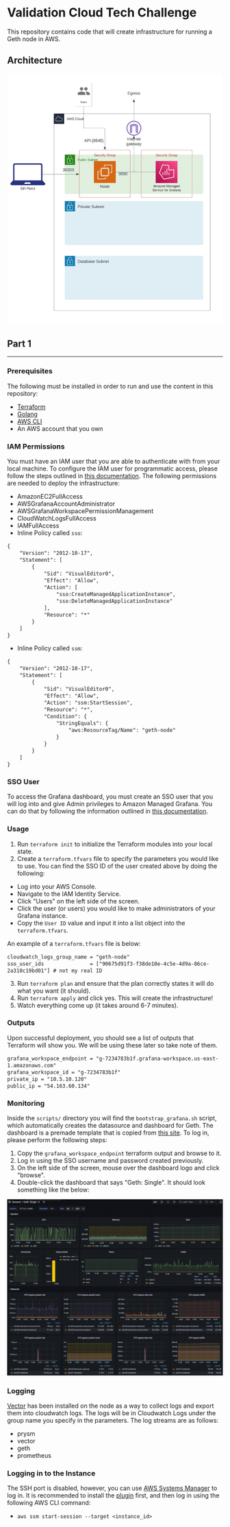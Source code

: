 # Validation Cloud Tech Challenge
This repository contains code that will create infrastructure for running a Geth node in AWS.

## Architecture
![Architecture](/images/geth_node.jpeg)


## Part 1
----------------------------------------------------------------------------------------------------------------

### Prerequisites
The following must be installed in order to run and use the content in this repository:
* [Terraform](https://www.terraform.io/)
* [Golang](https://go.dev/)
* [AWS CLI](https://aws.amazon.com/cli/)
* An AWS account that you own

### IAM Permissions
You must have an IAM user that you are able to authenticate with from your local machine. To configure the IAM user for programmatic access, please follow the steps outlined in [this documentation](https://docs.aws.amazon.com/IAM/latest/UserGuide/id_users.html). The following permissions are needed to deploy the infrastructure:
* AmazonEC2FullAccess
* AWSGrafanaAccountAdministrator
* AWSGrafanaWorkspacePermissionManagement
* CloudWatchLogsFullAccess
* IAMFullAccess
* Inline Policy called `sso`:
```
{
    "Version": "2012-10-17",
    "Statement": [
        {
            "Sid": "VisualEditor0",
            "Effect": "Allow",
            "Action": [
                "sso:CreateManagedApplicationInstance",
                "sso:DeleteManagedApplicationInstance"
            ],
            "Resource": "*"
        }
    ]
}
```

* Inline Policy called `ssm`:
```
{
    "Version": "2012-10-17",
    "Statement": [
        {
            "Sid": "VisualEditor0",
            "Effect": "Allow",
            "Action": "ssm:StartSession",
            "Resource": "*",
            "Condition": {
                "StringEquals": {
                    "aws:ResourceTag/Name": "geth-node"
                }
            }
        }
    ]
}
```

### SSO User
To access the Grafana dashboard, you must create an SSO user that you will log into and give Admin privileges to Amazon Managed Grafana. You can do that by following the information outlined in [this documentation](https://docs.aws.amazon.com/singlesignon/latest/userguide/addusers.html).


### Usage

1. Run `terraform init` to initialize the Terraform modules into your local state.
2. Create a `terraform.tfvars` file to specify the parameters you would like to use. You can find the SSO ID of the user created above by doing the following: 
  - Log into your AWS Console.
  - Navigate to the IAM Identity Service.
  - Click "Users" on the left side of the screen.
  - Click the user (or users) you would like to make administrators of your Grafana instance.
  - Copy the `User ID` value and input it into a list object into the `terraform.tfvars`.

  An example of a `terraform.tfvars` file is below:

  ```
  cloudwatch_logs_group_name = "geth-node"
  sso_user_ids               = ["90675d91f3-f38de10e-4c5e-4d9a-86ce-2a310c19bd01"] # not my real ID
  ```
3. Run `terraform plan` and ensure that the plan correctly states it will do what you want (it should).
4. Run `terraform apply` and click yes. This will create the infrastructure!
5. Watch everything come up (it takes around 6-7 minutes).


### Outputs
Upon successful deployment, you should see a list of outputs that Terraform will show you. We will be using these later so take note of them.

```
grafana_workspace_endpoint = "g-7234783b1f.grafana-workspace.us-east-1.amazonaws.com"
grafana_workspace_id = "g-7234783b1f"
private_ip = "10.5.10.120"
public_ip = "54.163.60.134"
```

### Monitoring
Inside the `scripts/` directory you will find the `bootstrap_grafana.sh` script, which automatically creates the datasource and dashboard for Geth. The dashboard is a premade template that is copied from [this site](https://grafana.com/grafana/dashboards/18290-geth-single/). To log in, please perform the following steps:

1. Copy the `grafana_workspace_endpoint` terraform output and browse to it.
2. Log in using the SSO username and password created previously.
3. On the left side of the screen, mouse over the dashboard logo and click "browse".
4. Double-click the dashboard that says "Geth: Single". It should look something like the below:

![Grafana Dashboard Screen Shot](./images/grafana_screenshot.png)


### Logging
[Vector](https://vector.dev/) has been installed on the node as a way to collect logs and export them into cloudwatch logs. The logs will be in Cloudwatch Logs under the group name you specify in the parameters. The log streams are as follows:

* prysm
* vector
* geth
* prometheus


### Logging in to the Instance
The SSH port is disabled, however, you can use [AWS Systems Manager](https://docs.aws.amazon.com/systems-manager/latest/userguide/session-manager.html) to log in. It is recommended to install the [plugin](https://docs.aws.amazon.com/systems-manager/latest/userguide/session-manager-working-with-install-plugin.html) first, and then log in using the following AWS CLI command:
* `aws ssm start-session --target <instance_id>`
